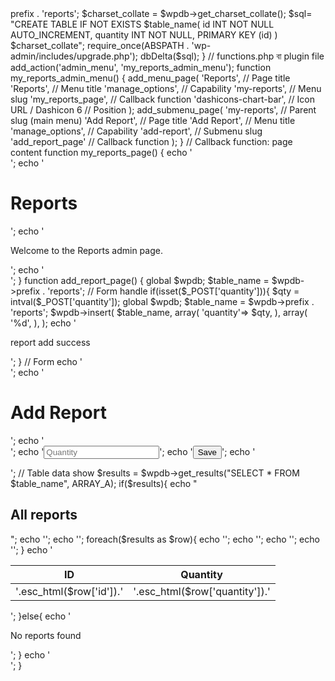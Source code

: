 <?php

// functions.php বা plugin file
add_action('after_switch_theme', 'create_reports_table');

function create_reports_table(){
    global $wpdb;
    $table_name = $wpdb->prefix . 'reports';

    $charset_collate =  $wpdb->get_charset_collate();

    $sql= "CREATE TABLE IF NOT EXISTS $table_name(
    id INT NOT NULL AUTO_INCREMENT,
    quantity INT NOT NULL,
    PRIMARY KEY (id)
    ) $charset_collate";

     require_once(ABSPATH . 'wp-admin/includes/upgrade.php');
     dbDelta($sql);
}


// functions.php বা plugin file

add_action('admin_menu', 'my_reports_admin_menu');

function my_reports_admin_menu() {
    add_menu_page(
        'Reports',          // Page title
        'Reports',          // Menu title
        'manage_options',   // Capability
        'my-reports',       // Menu slug
        'my_reports_page',  // Callback function
        'dashicons-chart-bar', // Icon URL / Dashicon
        6                   // Position
    );

    add_submenu_page(
        'my-reports',       // Parent slug (main menu)
        'Add Report',       // Page title
        'Add Report',       // Menu title
        'manage_options',   // Capability
        'add-report',       // Submenu slug
        'add_report_page'   // Callback function
    );
}

// Callback function: page content
function my_reports_page() {
    echo '<div class="wrap">';
    echo '<h1>Reports</h1>';
    echo '<p>Welcome to the Reports admin page.</p>';
    echo '</div>';
}

function add_report_page() {
    global $wpdb;
    $table_name = $wpdb->prefix . 'reports';

    // Form handle
    if(isset($_POST['quantity'])){
        $qty = intval($_POST['quantity']);

        global $wpdb;
        $table_name = $wpdb->prefix . 'reports';

        $wpdb->insert(
            $table_name,
            array(
                'quantity'=> $qty,
            ),
            array(
                '%d',
            ),
        );

        echo '<div class="notice notice-success"><p>report add success</p></div>';

    }

    // Form
    echo '<div class="wrap">';
    echo '<h1>Add Report</h1>';
    echo '<form method="post">';
    echo '<input type="number" name="quantity" placeholder="Quantity" required>';
    echo '<button type="submit" name="save_report" class="button button-primary">Save</button>';
    echo '</form>';

    // Table data show

    $results = $wpdb->get_results("SELECT * FROM $table_name", ARRAY_A);
    if($results){
        echo "<h2>All reports</h2>";
        echo '<table class="wp-list-table widefat fixed striped">';
        echo '<thead><tr><th>ID</th><th>Quantity</th></tr></thead>';

        foreach($results as $row){
            echo '<tr>';
            echo '<td>'.esc_html($row['id']).'</td>';
            echo '<td>'.esc_html($row['quantity']).'</td>';
            echo '</tr>';
        }
        echo '</tbody></table>';
    }else{
        echo '<p>No reports found</p>';
    }

    echo '</div>';
}
